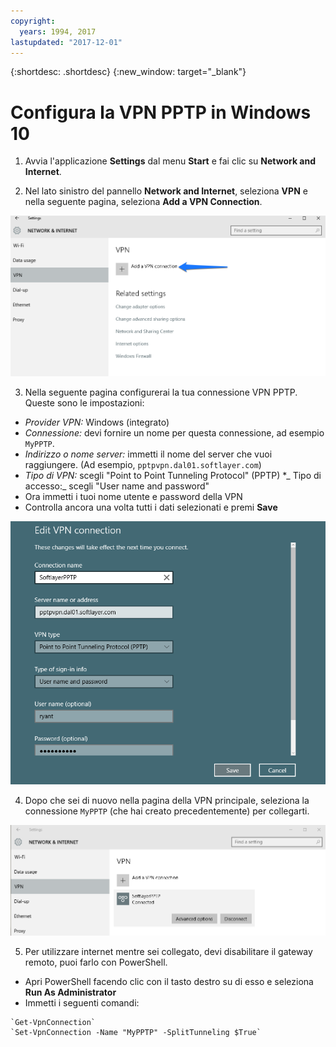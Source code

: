 ```yaml
---
copyright:
  years: 1994, 2017
lastupdated: "2017-12-01"
---
```


{:shortdesc: .shortdesc}
{:new_window: target="_blank"}

# Configura la VPN PPTP in Windows 10

1. Avvia l'applicazione **Settings** dal menu **Start** e fai clic su **Network and Internet**.

2. Nel lato sinistro del pannello **Network and Internet**, seleziona **VPN** e nella seguente pagina, seleziona **Add a VPN Connection**.

![Aggiungi connessione VPN](images/vpn1.png)

3. Nella seguente pagina configurerai la tua connessione VPN PPTP. Queste sono le impostazioni:

 * _Provider VPN:_ Windows (integrato)
 * _Connessione:_ devi fornire un nome per questa connessione, ad esempio `MyPPTP`.
 * _Indirizzo o nome server:_ immetti il nome del server che vuoi raggiungere. (Ad esempio, `pptpvpn.dal01.softlayer.com`)
 * _Tipo di VPN:_ scegli "Point to Point Tunneling Protocol" (PPTP)
 *_ Tipo di accesso:_ scegli "User name and password"
  * Ora immetti i tuoi nome utente e password della VPN
  * Controlla ancora una volta tutti i dati selezionati e premi **Save**

![Impostazioni VPN](images/vpn2.png)

4. Dopo che sei di nuovo nella pagina della VPN principale, seleziona la connessione `MyPPTP` (che hai creato precedentemente) per collegarti.

![PPTP Softlayer](images/vpn3.png)

5. Per utilizzare internet mentre sei collegato, devi disabilitare il gateway remoto, puoi farlo con PowerShell.

 * Apri PowerShell facendo clic con il tasto destro su di esso e seleziona **Run As Administrator**
 * Immetti i seguenti comandi:
 ```
`Get-VpnConnection`
`Set-VpnConnection -Name "MyPPTP" -SplitTunneling $True`
```

